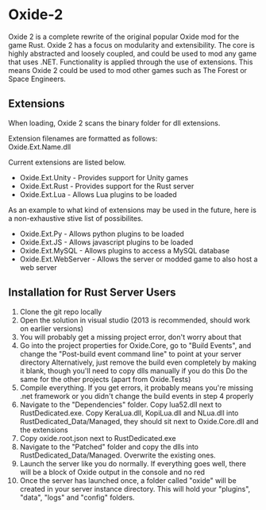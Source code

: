 Oxide-2
=======

Oxide 2 is a complete rewrite of the original popular Oxide mod for the game Rust.
Oxide 2 has a focus on modularity and extensibility.
The core is highly abstracted and loosely coupled, and could be used to mod any game that uses .NET.
Functionality is applied through the use of extensions.
This means Oxide 2 could be used to mod other games such as The Forest or Space Engineers.

Extensions
----------

When loading, Oxide 2 scans the binary folder for dll extensions.

Extension filenames are formatted as follows:  
Oxide.Ext.Name.dll

Current extensions are listed below.

 * Oxide.Ext.Unity - Provides support for Unity games
 * Oxide.Ext.Rust - Provides support for the Rust server
 * Oxide.Ext.Lua - Allows Lua plugins to be loaded

As an example to what kind of extensions may be used in the future, here is a non-exhaustive stive list of possibilites.

 * Oxide.Ext.Py - Allows python plugins to be loaded
 * Oxide.Ext.JS - Allows javascript plugins to be loaded
 * Oxide.Ext.MySQL - Allows plugins to access a MySQL database
 * Oxide.Ext.WebServer - Allows the server or modded game to also host a web server

Installation for Rust Server Users
----------------------------------

 1. Clone the git repo locally
 2. Open the solution in visual studio (2013 is recommended, should work on earlier versions)
 3. You will probably get a missing project error, don't worry about that
 4. Go into the project properties for Oxide.Core, go to "Build Events", and change the "Post-build event command line" to point at your server directory
	Alternatively, just remove the build even completely by making it blank, though you'll need to copy dlls manually if you do this
	Do the same for the other projects (apart from Oxide.Tests)
 5. Compile everything. If you get errors, it probably means you're missing .net framework or you didn't change the build events in step 4 properly
 6. Navigate to the "Dependencies" folder. Copy lua52.dll next to RustDedicated.exe. Copy KeraLua.dll, KopiLua.dll and NLua.dll into RustDedicated_Data/Managed, they should sit next to Oxide.Core.dll and the extensions
 7. Copy oxide.root.json next to RustDedicated.exe
 8. Navigate to the "Patched" folder and copy the dlls into RustDedicated_Data/Managed. Overwrite the existing ones.
 9. Launch the server like you do normally. If everything goes well, there will be a block of Oxide output in the console and no red
 10. Once the server has launched once, a folder called "oxide" will be created in your server instance directory. This will hold your "plugins", "data", "logs" and "config" folders.